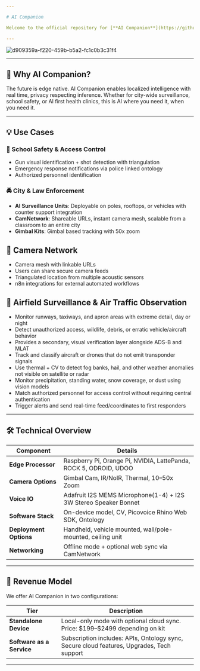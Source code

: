 ```yaml
---

# AI Companion

Welcome to the official repository for [**AI Companion**](https://github.com/caddison/AICompanion) — a revolutionary portable AI assistant integrating computer vision, multilingual AI models, and voice control, to solve real world problems across security, education, health, and automation.

---
```


![d909359a-f220-459b-b5a2-fc1c0b3c31f4](https://github.com/user-attachments/assets/b2999b3b-e889-4775-8fe4-94e0b45f5290)

---

## 🚀 Why AI Companion?

The future is edge native. AI Companion enables localized intelligence with real time, privacy respecting inference. Whether for city-wide surveillance, school safety, or AI first health clinics, this is AI where you need it, when you need it.

---

## 💡 Use Cases

### 🏫 School Safety & Access Control

* Gun visual identification + shot detection with triangulation
* Emergency response notifications via police linked ontology
* Authorized personnel identification
  
### 🚔 City & Law Enforcement

* **AI Surveillance Units**: Deployable on poles, rooftops, or vehicles with counter support integration
* **CamNetwork**: Shareable URLs, instant camera mesh, scalable from a classroom to an entire city
* **Gimbal Kits**: Gimbal based tracking with 50x zoom

## 📡 Camera Network

* Camera mesh with linkable URLs
* Users can share secure camera feeds
* Triangulated location from multiple acoustic sensors
* n8n integrations for external automated workflows

## 🔎 Airfield Surveillance & Air Traffic Observation
* Monitor runways, taxiways, and apron areas with extreme detail, day or night
* Detect unauthorized access, wildlife, debris, or erratic vehicle/aircraft behavior
* Provides a secondary, visual verification layer alongside ADS-B and MLAT
* Track and classify aircraft or drones that do not emit transponder signals
* Use thermal + CV to detect fog banks, hail, and other weather anomalies not visible on satellite or radar
* Monitor precipitation, standing water, snow coverage, or dust using vision models
* Match authorized personnel for access control without requiring central authentication
* Trigger alerts and send real-time feed/coordinates to first responders

---

## 🛠️ Technical Overview

| Component              | Details                                                             |
| ---------------------- | ------------------------------------------------------------------- |
| **Edge Processor**     | Raspberry Pi, Orange Pi, NVIDIA, LattePanda, ROCK 5, ODROID, UDOO   |
| **Camera Options**     | Gimbal Cam, IR/NoIR, Thermal, 10–50x Zoom                           |
| **Voice IO**           | Adafruit I2S MEMS Microphone(1-4) + I2S 3W Stereo Speaker Bonnet    |
| **Software Stack**     | On-device model, CV, Picovoice Rhino Web SDK, Ontology              |
| **Deployment Options** | Handheld, vehicle mounted, wall/pole-mounted, ceiling unit          |
| **Networking**         | Offline mode + optional web sync via CamNetwork                     |

---

## 💼 Revenue Model

We offer AI Companion in two configurations:

| Tier                                   | Description                                                                               |
| -------------------------------------- | ----------------------------------------------------------------------------------------- |
| **Standalone Device**                  | Local-only mode with optional cloud sync. Price: \$199–\$2499 depending on kit            |
| **Software as a Service**              | Subscription includes: APIs, Ontology sync, Secure cloud features, Upgrades, Tech support |

---

